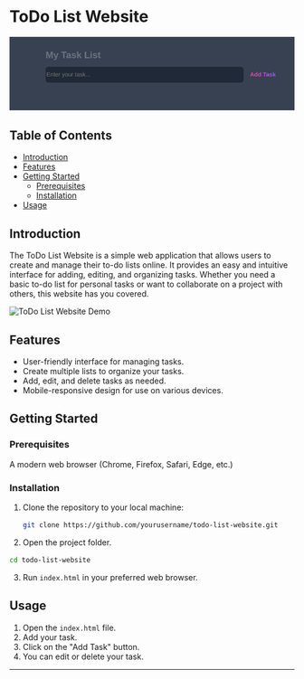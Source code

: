 # ToDo List Website

![ToDo List Website](Screenshot%20from%202023-10-04%2022-48-23.png)

## Table of Contents

- [Introduction](#introduction)
- [Features](#features)
- [Getting Started](#getting-started)
  - [Prerequisites](#prerequisites)
  - [Installation](#installation)
- [Usage](#usage)

## Introduction

The ToDo List Website is a simple web application that allows users to create and manage their to-do lists online. It provides an easy and intuitive interface for adding, editing, and organizing tasks. Whether you need a basic to-do list for personal tasks or want to collaborate on a project with others, this website has you covered.

![ToDo List Website Demo](todo-list-demo.gif)

## Features

- User-friendly interface for managing tasks.
- Create multiple lists to organize your tasks.
- Add, edit, and delete tasks as needed.
- Mobile-responsive design for use on various devices.


## Getting Started

### Prerequisites

A modern web browser (Chrome, Firefox, Safari, Edge, etc.)

### Installation

1. Clone the repository to your local machine:

   ```bash
   git clone https://github.com/yourusername/todo-list-website.git

2. Open the project folder.

```bash
cd todo-list-website
```

3. Run `index.html` in your preferred web browser.

## Usage

1. Open the `index.html` file.
2. Add your task.
3. Click on the "Add Task" button.
4. You can edit or delete your task.
---
